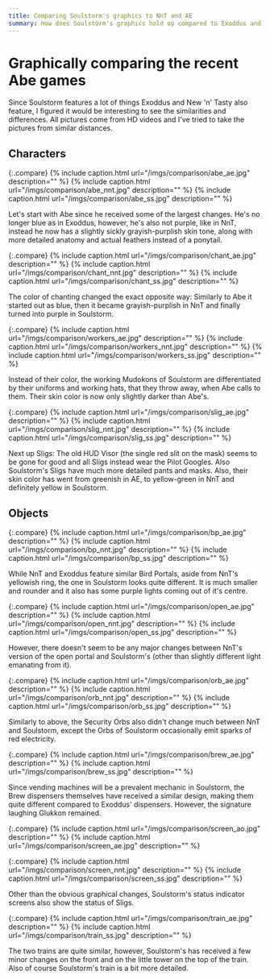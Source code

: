 ```yaml
---
title: Comparing Soulstorm's graphics to NnT and AE
summary: How does Soulstorm's graphics hold up compared to Exoddus and New 'n' Tasty?
---
```


<style>
  p.compare
  {
    display: flex;
    justify-content: space-evenly;
    align-items: center;
    margin-top: 4rem;
	width: 100%;
  }

  p.compare img
  {
    max-width: 40% !important;
	width: auto;
    height: 100%;
    margin: unset;
  }
</style>

# Graphically comparing the recent Abe games

Since Soulstorm features a lot of things Exoddus and New 'n' Tasty also feature,
I figured it would be interesting to see the similarities and differences. All
pictures come from HD videos and I've tried to take the pictures from similar
distances.

## Characters

{:.compare}
{% include caption.html url="/imgs/comparison/abe_ae.jpg" description="" %}
{% include caption.html url="/imgs/comparison/abe_nnt.jpg" description="" %}
{% include caption.html url="/imgs/comparison/abe_ss.jpg" description="" %}

Let's start with Abe since he received some of the largest changes. He's no
longer blue as in Exoddus, however, he's also not purple, like in NnT, instead
he now has a slightly sickly grayish-purplish skin tone, along with more
detailed anatomy and actual feathers instead of a ponytail.

{:.compare}
{% include caption.html url="/imgs/comparison/chant_ae.jpg" description="" %}
{% include caption.html url="/imgs/comparison/chant_nnt.jpg" description="" %}
{% include caption.html url="/imgs/comparison/chant_ss.jpg" description="" %}

The color of chanting changed the exact opposite way: Similarly to Abe it
started out as blue, then it became grayish-purplish in NnT and finally turned
into purple in Soulstorm.

{:.compare}
{% include caption.html url="/imgs/comparison/workers_ae.jpg" description="" %}
{% include caption.html url="/imgs/comparison/workers_nnt.jpg" description="" %}
{% include caption.html url="/imgs/comparison/workers_ss.jpg" description="" %}

Instead of their color, the working Mudokons of Soulstorm are differentiated by
their uniforms and working hats, that they throw away, when Abe calls to them.
Their skin color is now only slightly darker than Abe's.

{:.compare}
{% include caption.html url="/imgs/comparison/slig_ae.jpg" description="" %}
{% include caption.html url="/imgs/comparison/slig_nnt.jpg" description="" %}
{% include caption.html url="/imgs/comparison/slig_ss.jpg" description="" %}

Next up Sligs: The old HUD Visor (the single red slit on the mask) seems to be
gone for good and all Sligs instead wear the Pilot Googles. Also Soulstorm's
Sligs have much more detailed pants and masks. Also, their skin color has went
from greenish in AE, to yellow-green in NnT and definitely yellow in
Soulstorm.

## Objects

{:.compare}
{% include caption.html url="/imgs/comparison/bp_ae.jpg" description="" %}
{% include caption.html url="/imgs/comparison/bp_nnt.jpg" description="" %}
{% include caption.html url="/imgs/comparison/bp_ss.jpg" description="" %}

While NnT and Exoddus feature similar Bird Portals, aside from NnT's yellowish
ring, the one in Soulstorm looks quite different. It is much smaller and rounder
and it also has some purple lights coming out of it's centre.

{:.compare}
{% include caption.html url="/imgs/comparison/open_ae.jpg" description="" %}
{% include caption.html url="/imgs/comparison/open_nnt.jpg" description="" %}
{% include caption.html url="/imgs/comparison/open_ss.jpg" description="" %}

However, there doesn't seem to be any major changes between NnT's version of the
open portal and Soulstorm's (other than slightly different light emanating from
it).

{:.compare}
{% include caption.html url="/imgs/comparison/orb_ae.jpg" description="" %}
{% include caption.html url="/imgs/comparison/orb_nnt.jpg" description="" %}
{% include caption.html url="/imgs/comparison/orb_ss.jpg" description="" %}

Similarly to above, the Security Orbs also didn't change much between NnT and
Soulstorm, except the Orbs of Soulstorm occasionally emit sparks of red
electricity.

{:.compare}
{% include caption.html url="/imgs/comparison/brew_ae.jpg" description="" %}
{% include caption.html url="/imgs/comparison/brew_ss.jpg" description="" %}

Since vending machines will be a prevalent mechanic in Soulstorm, the Brew
dispensers themselves have received a similar design, making them quite
different compared to Exoddus' dispensers. However, the signature laughing
Glukkon remained.

{:.compare}
{% include caption.html url="/imgs/comparison/screen_ao.jpg" description="" %}
{% include caption.html url="/imgs/comparison/screen_ae.jpg" description="" %}

{:.compare}
{% include caption.html url="/imgs/comparison/screen_nnt.jpg" description="" %}
{% include caption.html url="/imgs/comparison/screen_ss.jpg" description="" %}

Other than the obvious graphical changes, Soulstorm's status indicator screens
also show the status of Sligs.

{:.compare}
{% include caption.html url="/imgs/comparison/train_ae.jpg" description="" %}
{% include caption.html url="/imgs/comparison/train_ss.jpg" description="" %}

The two trains are quite similar, however, Soulstorm's has received a few
minor changes on the front and on the little tower on the top of the train. Also
of course Soulstorm's train is a bit more detailed.
